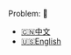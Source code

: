 Problem: :link: 
- [:cn:中文](https://leetcode-cn.com/problems/01-matrix)
- [:us:English](https://leetcode.com/problems/01-matrix)